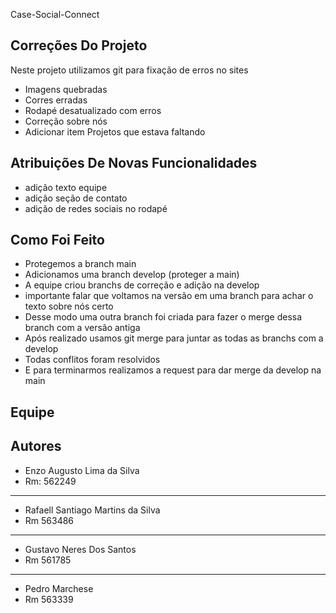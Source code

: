 Case-Social-Connect



## Correções Do Projeto

Neste projeto utilizamos git para fixação de erros no sites 
- Imagens quebradas
- Corres erradas
- Rodapé desatualizado com erros
- Correção sobre nós
- Adicionar item Projetos que estava faltando



## Atribuições De Novas Funcionalidades
- adição texto equipe
- adição seção de contato
- adição de redes sociais no rodapé
## Como Foi Feito

- Protegemos a branch main
- Adicionamos uma branch develop (proteger a main)
- A equipe criou branchs de correção e adição na develop
- importante falar que voltamos na versão em uma branch para achar o texto sobre nós certo
- Desse modo uma outra branch foi criada para fazer o merge dessa branch com a versão antiga
- Após realizado usamos git merge para juntar as todas as branchs com a develop
- Todas conflitos foram resolvidos
- E para terminarmos realizamos a request para dar merge da develop na main 

## Equipe
## Autores

- Enzo Augusto Lima da Silva 
- Rm: 562249
---
- Rafaell Santiago Martins da Silva 
- Rm 563486
---
- Gustavo Neres Dos Santos
- Rm 561785
---
- Pedro Marchese
- Rm 563339
